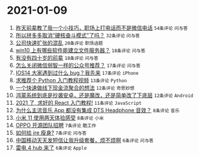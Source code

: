 # 2021-01-09

1. [昨天前辈教了我一个小技巧，职场上打电话而不是微信电话](https://www.v2ex.com/t/743241) `54条评论` `问与答`
1. [所以拼多多取消“硬核奋斗模式”了吗？](https://www.v2ex.com/t/743280) `32条评论` `问与答`
1. [公司快速扩张的混乱](https://www.v2ex.com/t/743238) `20条评论` `职场话题`
1. [win10 上有哪些软件能建立文件服务器？](https://www.v2ex.com/t/743247) `18条评论` `问与答`
1. [有没有四十岁的前辈](https://www.v2ex.com/t/743242) `18条评论` `问与答`
1. [怎么关闭微信弱智一样的公众号推荐？](https://www.v2ex.com/t/743256) `17条评论` `问与答`
1. [IOS14 大家遇到过什么 bug？我先来](https://www.v2ex.com/t/743244) `17条评论` `iPhone`
1. [求推荐个 Python 入门教程视频](https://www.v2ex.com/t/743239) `13条评论` `Python`
1. [一个快速做线下现金流聚合的想法](https://www.v2ex.com/t/743271) `12条评论` `奇思妙想`
1. [鸿蒙系统到底是抄袭安卓，还是魔改，还是简单改了下底层](https://www.v2ex.com/t/743275) `12条评论` `Android`
1. [2021 了, 求好的 React 入门教程!](https://www.v2ex.com/t/743235) `11条评论` `JavaScript`
1. [为什么主流音乐 App 都没有集成 DTS Headphone 音效？](https://www.v2ex.com/t/743297) `8条评论` `音乐`
1. [小米 11 使用两天体验感受](https://www.v2ex.com/t/743257) `8条评论` `小米`
1. [OPPO 开源团队招聘](https://www.v2ex.com/t/743286) `7条评论` `酷工作`
1. [如何给 jre 瘦身?](https://www.v2ex.com/t/743245) `7条评论` `问与答`
1. [中国移动天天发短信让我升级套餐，烦不烦啊](https://www.v2ex.com/t/743291) `6条评论` `问与答`
1. [雷电 4 hub 来了](https://www.v2ex.com/t/743248) `6条评论` `Apple`
